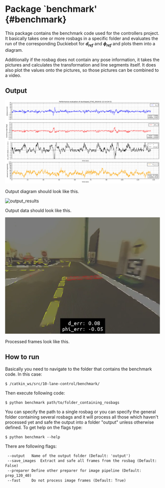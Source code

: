 # Package `benchmark' {#benchmark}

This package contains the benchmark code used for the controllers project. It basically takes one or more rosbags in a specific folder and evaluates the run of the corresponding Duckiebot for **$d_{ref}$** and **$\phi_{ref}$** and plots them into a diagram.

Additionally if the rosbag does not contain any pose information, it takes the pictures and calculates the transformation and line segments itself. It does also plot the values onto the pictures, so those pictures can be combined to a video.


## Output

![output_diagram](ducktaped_ETHZ_2018-01-12-14-24-51.png)

Output diagram should look like this.

![output_results](https://github.com/duckietown/Software/blob/devel-controllers-benchmark-stable/catkin_ws/src/10-lane-control/benchmark/Screenshot%20from%202018-02-20%2005-51-18.png)

Output data should look like this.

![output_frame](segment_foto.png)

Processed frames look like this.

## How to run

Basically you need to navigate to the folder that contains the benchmark code. In this case:

    $ /catkin_ws/src/10-lane-control/benchmark/

Then execute following code:

    $ python benchmark path/to/folder_containing_rosbags

You can specify the path to a single rosbag or you can specify the general folder containing several rosbags and it will process all those which haven't processed yet and safe the output into a folder "output" unless otherwise defined.
To get help on the flags type:

    $ python benchmark --help

There are following flags:

     --output 	Name of the output folder (Default: 'output')
     --save_images 	Extract and safe all frames from the rosbag (Default: False)
     --preparer	Define other preparer for image pipeline (Default: prep_120_40)
     --fast		Do not process image frames (Default: True)
